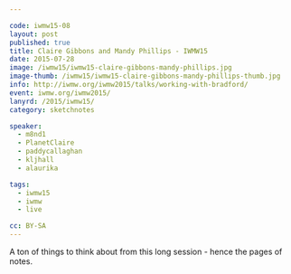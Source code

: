 ```yaml
---

code: iwmw15-08
layout: post
published: true
title: Claire Gibbons and Mandy Phillips - IWMW15
date: 2015-07-28
image: /iwmw15/iwmw15-claire-gibbons-mandy-phillips.jpg
image-thumb: /iwmw15/iwmw15-claire-gibbons-mandy-phillips-thumb.jpg
info: http://iwmw.org/iwmw2015/talks/working-with-bradford/
event: iwmw.org/iwmw2015/
lanyrd: /2015/iwmw15/
category: sketchnotes

speaker:
  - m8nd1
  - PlanetClaire
  - paddycallaghan
  - kljhall
  - alaurika

tags:
  - iwmw15
  - iwmw
  - live

cc: BY-SA
---
```


A ton of things to think about from this long session - hence the pages of notes.

